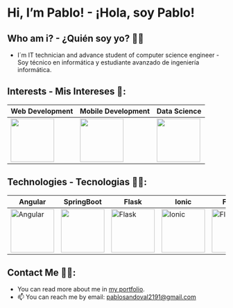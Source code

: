 # Hi, I’m Pablo! - ¡Hola, soy Pablo!
## Who am i? - ¿Quién soy yo? 👨‍🎓
- I´m IT technician and advance student of computer science engineer - Soy técnico en informática y estudiante avanzado de ingeniería informática.
## Interests - Mis Intereses 👀:
Web Development | Mobile Development | Data Science | 
--- | --- | --- | 
<img src="https://cdn-icons-png.flaticon.com/512/8743/8743996.png" width="100" height="100" /> |<img src="https://cdn-icons-png.flaticon.com/512/3371/3371557.png" width="100" height="100" /> | <img src="https://cdn-icons-png.flaticon.com/512/9304/9304571.png" width="100" height="100" /> |

## Technologies - Tecnologias 🐱‍💻:
Angular | SpringBoot | Flask | Ionic | Flutter | Django |
--- | --- | --- | --- | --- |  --- | 
<img src="https://angular.io/assets/images/logos/angular/angular.svg" width="100" height="100" alt="Angular" /> |<img src="https://spring.io/img/spring.svg" width="100" height="100" /> |  <img src="https://cdn.icon-icons.com/icons2/2148/PNG/512/flask_icon_132389.png" alt="Flask" width="100" height="100"> |<img src="https://static-00.iconduck.com/assets.00/file-type-ionic-icon-2048x2048-q5lewnnz.png" alt="Ionic" width="100" height="100"> |<img src="https://cdn.iconscout.com/icon/free/png-256/free-flutter-2038877-1720090.png" alt="Flutter" width="100" height="100"> |<img src="https://www.svgrepo.com/show/353657/django-icon.svg" alt="Flutter" width="100" height="100"> |


## Contact Me 🐱‍🏍:
- You can read more about me in [my portfolio](https://pablo-portfolio-ruby.vercel.app/).
- 📫 You can reach me by email: pablosandoval2191@gmail.com 


<!---
SPablo2191/SPablo2191 is a ✨ special ✨ repository because its `README.md` (this file) appears on your GitHub profile.
You can click the Preview link to take a look at your changes.
--->
